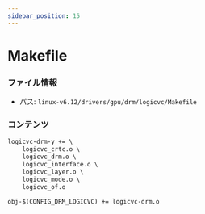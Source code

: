 ```yaml
---
sidebar_position: 15
---
```

# Makefile

### ファイル情報

- パス: `linux-v6.12/drivers/gpu/drm/logicvc/Makefile`

### コンテンツ

```txt
logicvc-drm-y += \
	logicvc_crtc.o \
	logicvc_drm.o \
	logicvc_interface.o \
	logicvc_layer.o \
	logicvc_mode.o \
	logicvc_of.o

obj-$(CONFIG_DRM_LOGICVC) += logicvc-drm.o

```
